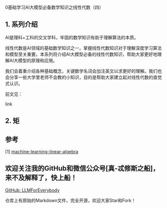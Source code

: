 0基础学习AI大模型必备数学知识之线性代数（四）

## 1. 系列介绍

AI是理科+工科的交叉学科，牢固的数学知识有助于理解算法的本质。

线性代数是AI领域的基础数学知识之一，掌握线性代数知识对于理解深度学习算法和模型至关重要。本系列将介绍AI大模型必备的线性代数知识，帮助大家更好地理解AI大模型的原理和应用。

我们会着重介绍各种基础概念，关键数学名词会加注英文以求更好的理解。我们也会分享一些大学里老师不会教的小知识，目的是帮助大家建立起对线性代数的直觉式认识。

前文见：

link

## 2. 矩


## 参考

[1] [machine-learning-linear-algebra](https://www.coursera.org/learn/machine-learning-linear-algebra/home/week/3)


## 欢迎关注我的GitHub和微信公众号[真-忒修斯之船]，来不及解释了，快上船！

[GitHub: LLMForEverybody](https://github.com/luhengshiwo/LLMForEverybody)

仓库上有原始的Markdown文件，完全开源，欢迎大家Star和Fork！